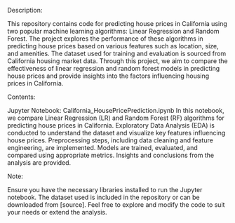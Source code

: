 Description:

This repository contains code for predicting house prices in California using two popular machine learning algorithms: Linear Regression and Random Forest. The project explores the performance of these algorithms in predicting house prices based on various features such as location, size, and amenities. The dataset used for training and evaluation is sourced from California housing market data. Through this project, we aim to compare the effectiveness of linear regression and random forest models in predicting house prices and provide insights into the factors influencing housing prices in California.

Contents:

Jupyter Notebook: California_HousePricePrediction.ipynb
In this notebook, we compare Linear Regression (LR) and Random Forest (RF) algorithms for predicting house prices in California.
Exploratory Data Analysis (EDA) is conducted to understand the dataset and visualize key features influencing house prices.
Preprocessing steps, including data cleaning and feature engineering, are implemented.
Models are trained, evaluated, and compared using appropriate metrics.
Insights and conclusions from the analysis are provided.

Note:

Ensure you have the necessary libraries installed to run the Jupyter notebook.
The dataset used is included in the repository or can be downloaded from [source].
Feel free to explore and modify the code to suit your needs or extend the analysis.
